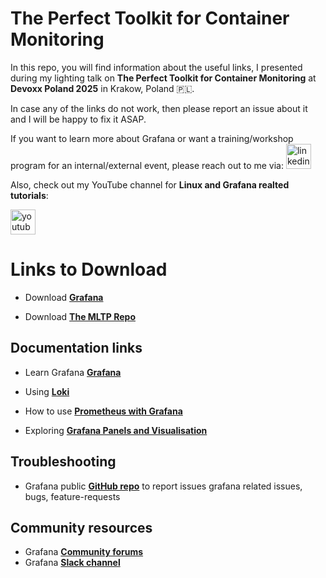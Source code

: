 # The Perfect Toolkit for Container Monitoring

In this repo, you will find information about the useful links, I presented during my lighting talk on **The Perfect Toolkit for Container Monitoring** at **Devoxx Poland 2025** in Krakow, Poland 🇵🇱.

In case any of the links do not work, then please report an issue about it and I will be happy to fix it ASAP.

If you want to learn more about Grafana or want a training/workshop program for an internal/external event, please reach out to me via:
  <a href="https://www.linkedin.com/in/syed-usman-ahmad-b1415515/" target="_blank">
    <img src="https://img.shields.io/static/v1?message=LinkedIn&logo=linkedin&label=&color=0077B5&logoColor=white&labelColor=&style=for-the-badge" height="40" alt="linkedin logo"  />
  </a>

Also, check out my YouTube channel for **Linux and Grafana realted tutorials**:

  <a href="https://www.youtube.com/@freelinuxtutorials" target="_blank">
    <img src="https://img.shields.io/static/v1?message=Youtube&logo=youtube&label=Free%20Open%20Source%20Tutorials&color=FF0000&logoColor=white&labelColor=&style=for-the-badge" height="40" alt="youtube logo"  />
  </a>

# Links to Download

- Download **[Grafana](https://grafana.com/grafana/)**

- Download **[The MLTP Repo](https://github.com/grafana/intro-to-mltp/)**


## Documentation links

- Learn Grafana **[Grafana](https://grafana.com/grafana/)**

- Using **[Loki](https://grafana.com/docs/loki/latest/)**

- How to use **[Prometheus with Grafana](https://www.youtube.com/watch?v=Wmgs1E9Ry-s)**

- Exploring **[Grafana Panels and Visualisation](https://grafana.com/docs/grafana/latest/panels-visualizations/)**

## Troubleshooting

- Grafana public **[GitHub repo](https://github.com/grafana/grafana/)** to report issues grafana related issues, bugs, feature-requests


## Community resources

- Grafana **[Community forums](https://community.grafana.com/)**
- Grafana **[Slack channel]( https://slack.grafana.com/)**

